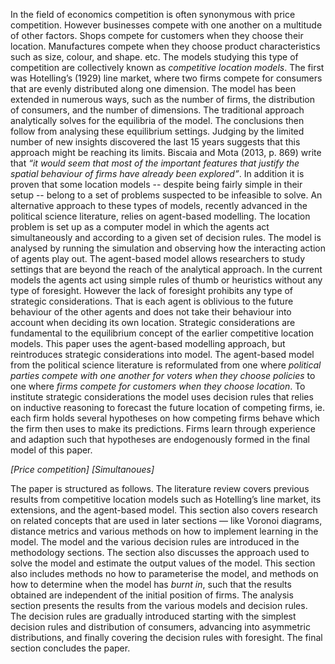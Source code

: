 In the field of economics competition is often synonymous with price competition. However businesses compete with one another on a multitude of other factors. Shops compete for customers when they choose their location. Manufactures compete when they choose product characteristics such as size, colour, and shape. etc. The models studying this type of competition are collectively known as *competitive location models*. The first was Hotelling’s (1929) line market, where two firms compete for consumers that are evenly distributed along one dimension. The model has been extended in numerous ways, such as the number of firms, the distribution of consumers, and the number of dimensions. The traditional approach analytically solves for the equilibria of the model. The conclusions then follow from analysing these equilibrium settings. Judging by the limited number of new insights discovered the last 15 years suggests that this approach might be reaching its limits. Biscaia and Mota (2013, p. 869) write that *“it would seem that most of the important features that justify the spatial behaviour of firms have already been explored”*. In addition it is proven that some location models -- despite being fairly simple in their setup -- belong to a set of problems suspected to be infeasible to solve. An alternative approach to these types of models, recently advanced in the political science literature, relies on agent-based modelling. The location problem is set up as a computer model in which the agents act simultaneously and according to a given set of decision rules. The model is analysed by running the simulation and observing how the interacting action of agents play out. The agent-based model allows researchers to study settings that are beyond the reach of the analytical approach. In the current models the agents act using simple rules of thumb or heuristics without any type of foresight. However the lack of foresight prohibits any type of strategic considerations. That is each agent is oblivious to the future behaviour of the other agents and does not take their behaviour into account when deciding its own location. Strategic considerations are fundamental to the equilibrium concept of the earlier competitive location models. This paper uses the agent-based modelling approach, but reintroduces strategic considerations into model. The agent-based model from the political science literature is reformulated from one where *political parties compete with one another for voters when they choose policies* to one where *firms compete for customers when they choose location*. To institute strategic considerations the model uses decision rules that relies on inductive reasoning to forecast the future location of competing firms, ie. each firm holds several hypotheses on how competing firms behave which the firm then uses to make its predictions. Firms learn through experience and adaption such that hypotheses are endogenously formed in the final model of this paper.

_[Price competition]_
_[Simultanoues]_

The paper is structured as follows. The literature review covers previous results from competitive location models such as Hotelling’s line market, its extensions, and the agent-based model. This section also covers research on related concepts that are used in later sections — like Voronoi diagrams, distance metrics and various methods on how to implement learning in the model. The model and the various decision rules are introduced in the methodology sections. The section also discusses the approach used to solve the model and estimate the output values of the model. This section also includes methods no how to parameterise the model, and methods on how to determine when the model has *burnt in*, such that the results obtained are independent of the initial position of firms. The analysis section presents the results from the various models and decision rules. The decision rules are gradually introduced starting with the simplest decision rules and distribution of consumers, advancing into asymmetric distributions, and finally covering the decision rules with foresight. The final section concludes the paper.